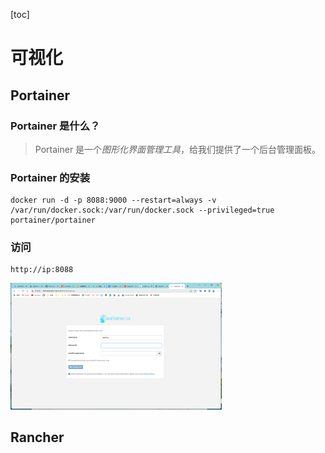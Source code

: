 [toc]

# 可视化

## Portainer

### Portainer 是什么？

> Portainer 是一个*图形化界面管理工具*，给我们提供了一个后台管理面板。

### Portainer 的安装

```shell
docker run -d -p 8088:9000 --restart=always -v /var/run/docker.sock:/var/run/docker.sock --privileged=true portainer/portainer
```

### 访问

```shell
http://ip:8088
```

<img src="img/portainer.jpg" alt="portainer" style="zoom: 33%;" />

## Rancher

